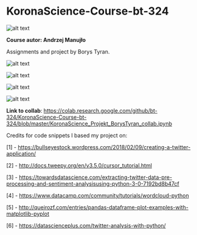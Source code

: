 # KoronaScience-Course-bt-324

![alt text](https://raw.githubusercontent.com/bt-324/KoronaScience-Course-bt-324/master/st3am.png)

**Course autor: Andrzej Manujło**

Assignments and project by Borys Tyran. 

![alt text](https://raw.githubusercontent.com/bt-324/KoronaScience-Course-bt-324/master/CoronaCloudsRM.png)

![alt text](https://raw.githubusercontent.com/bt-324/KoronaScience-Course-bt-324/master/RetweetsBySource.png)

![alt text](https://raw.githubusercontent.com/bt-324/KoronaScience-Course-bt-324/master/RetweetsBySourceTop.png)

![alt text](https://raw.githubusercontent.com/bt-324/KoronaScience-Course-bt-324/master/sentimentAnalysisRM.png)

**Link to collab**: https://colab.research.google.com/github/bt-324/KoronaScience-Course-bt-324/blob/master/KoronaScience_Projekt_BorysTyran_collab.ipynb

Credits for code snippets I based my project on:

[1] - https://bullseyestock.wordpress.com/2018/02/09/creating-a-twitter-application/

[2] - http://docs.tweepy.org/en/v3.5.0/cursor_tutorial.html

[3] - https://towardsdatascience.com/extracting-twitter-data-pre-processing-and-sentiment-analysisusing-python-3-0-7192bd8b47cf

[4] - https://www.datacamp.com/community/tutorials/wordcloud-python

[5] - http://queirozf.com/entries/pandas-dataframe-plot-examples-with-matplotlib-pyplot

[6] - https://datascienceplus.com/twitter-analysis-with-python/ 